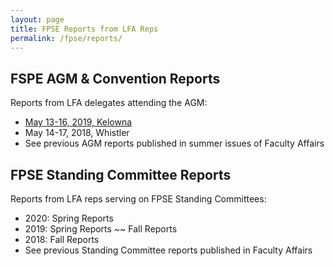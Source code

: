 ```yaml
---
layout: page
title: FPSE Reports from LFA Reps
permalink: /fpse/reports/
---
```


FSPE AGM & Convention Reports
-----------------------------
Reports from LFA delegates attending the AGM:
* [May 13-16, 2019, Kelowna](2019-FPSE-AGM/)
* May 14-17, 2018, Whistler
* See previous AGM reports published in summer issues of Faculty Affairs

FPSE Standing Committee Reports
-------------------------------
Reports from LFA reps serving on FPSE Standing Committees:
* 2020: Spring Reports
* 2019: Spring Reports ~~ Fall Reports
* 2018: Fall Reports
* See previous Standing Committee reports published in Faculty Affairs
